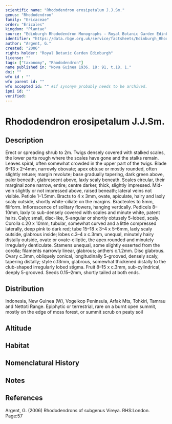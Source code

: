 ```yaml
---
scientific name: "Rhododendron erosipetalum J.J.Sm."
genus: "Rhododendron"
family: "Ericaceae"
order: "Ericales"
kingdom: "Plantae"
source: "Edinburgh Rhododendron Monographs – Royal Botanic Garden Edinburgh"
identifier: "https://data.rbge.org.uk/service/factsheets/Edinburgh_Rhododendron_Monographs.xhtml"
author: "Argent, G."
created: "2006"
rights holder: "Royal Botanic Garden Edinburgh"
license: ""
tags: ["taxonomy", "Rhododendron"]
name published in: "Nova Guinea 1936. 18: 91, t.18, 1."
doi: ""
wfo id : ""
wfo parent id: ""
wfo accepted id: "" #if synonym probably needs to be archived.                      
ipni id: ""
verified:
---
```


                       

# Rhododendron erosipetalum J.J.Sm.

## Description
Erect or spreading shrub to 2m. Twigs densely covered with stalked scales, the lower parts rough where the scales have gone and the stalks remain. Leaves spiral, often somewhat crowded in the upper part of the twigs. Blade 6–13 x 2–4mm, narrowly obovate; apex obtuse or mostly rounded, often slightly retuse; margin revolute; base gradually tapering, dark green above, paler beneath, glabrescent above, laxly scaly beneath. Scales circular, their marginal zone narrow, entire; centre darker, thick, slightly impressed. Mid-vein slightly or not impressed above, raised beneath; lateral veins not visible. Petiole 1–1.5mm. Bracts to 4 x 3mm, ovate, apiculate, hairy and laxly scaly outside, shortly white-ciliate on the margins. Bract­eoles to 5mm, filiform. Inflorescence of solitary flowers, hanging vertically. Pedicels 8–10mm, laxly to sub-densely covered with scales and minute white, patent hairs. Calyx small, disc-like, 5-angular or shortly obtusely 5-lobed, scaly. Corolla c.20 x 10mm, tubular, somewhat curved and a little compressed laterally, deep pink to dark red; tube 15–18 x 3–4 x 5–6mm, laxly scaly outside, glabrous inside; lobes c.3–4 x c.3mm, unequal, minutely hairy distally outside, ovate or ovate-elliptic, the apex rounded and minutely irregularly denticulate. Stamens unequal, some slightly exserted from the corolla; filaments narrowly linear, glabrous; anthers c.1.2mm. Disc glabrous. Ovary c.3mm, obliquely conical, longitudinally 5-grooved, densely scaly, tapering distally; style c.13mm, glabrous, somewhat thickened distally to the club-shaped irregularly lobed stigma. Fruit 8–15 x c.3mm, sub-cylindrical, deeply 5-grooved. Seeds 0.15–2mm, shortly tailed at both ends.

## Distribution
Indonesia, New Guinea (W), Vogelkop Peninsula, Arfak Mts, Tohkiri, Tamrau and Nettoti Range. Epiphytic or terrestrial, rare on a burnt open summit, mostly on the edge of moss forest, or summit scrub on peaty soil

## Altitude


## Habitat


## Nomenclatural History

                       
## Notes


## References

Argent, G. (2006) Rhododendrons of subgenus Vireya. RHS:London. Page:57
